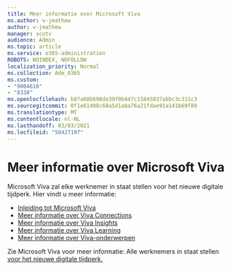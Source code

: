 ```yaml
---
title: Meer informatie over Microsoft Viva
ms.author: v-jmathew
author: v-jmathew
manager: scotv
audience: Admin
ms.topic: article
ms.service: o365-administration
ROBOTS: NOINDEX, NOFOLLOW
localization_priority: Normal
ms.collection: Adm_O365
ms.custom:
- "9004616"
- "8338"
ms.openlocfilehash: b87a08b698de39f0b447c15845037abbc3c311c3
ms.sourcegitcommit: 0f1e81498c68a5d1aba76a21fdae91a141b69f89
ms.translationtype: MT
ms.contentlocale: nl-NL
ms.lasthandoff: 03/03/2021
ms.locfileid: "50427197"
---
```

# <a name="learn-about-microsoft-viva"></a>Meer informatie over Microsoft Viva

Microsoft Viva zal elke werknemer in staat stellen voor het nieuwe digitale tijdperk. Hier vindt u meer informatie:

- [Inleiding tot Microsoft Viva](https://www.microsoft.com/microsoft-viva/overview)
- [Meer informatie over Viva Connections](https://aka.ms/VivaConnectionsBlog/)
- [Meer informatie over Viva Insights](https://aka.ms/VivaInsightsBlog)
- [Meer informatie over Viva Learning](https://aka.ms/VivaLearningBlog)
- [Meer informatie over Viva-onderwerpen](https://aka.ms/viva/topics/blog)

Zie Microsoft Viva voor meer informatie: Alle werknemers in staat stellen [voor het nieuwe digitale tijdperk.](https://www.microsoft.com/microsoft-365/blog/2021/02/04/microsoft-viva-empowering-every-employee-for-the-new-digital-age/)
